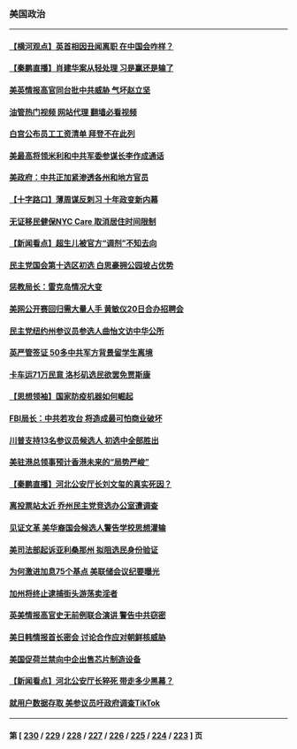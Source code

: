 ### 美国政治
---
#### [【横河观点】英首相因丑闻离职 在中国会咋样？](../../pages/ncid1078159/n13776001.md?07080845) 
#### [【秦鹏直播】肖建华案从轻处理 习是赢还是输了](../../pages/ncid1078159/n13775993.md?07080845) 
#### [美英情报高官同台批中共威胁 气坏赵立坚](../../pages/ncid1078159/n13775893.md?07080845) 
#### [油管热门视频 网站代理 翻墙必看视频](http://209.222.30.114:81/youtube.html?07080845)
#### [白宫公布员工工资清单 拜登不在此列](../../pages/ncid1078159/n13775794.md?07080845) 
#### [美最高将领米利和中共军委参谋长李作成通话](../../pages/ncid1078159/n13775801.md?07080845) 
#### [美政府：中共正加紧渗透各州和地方官员](../../pages/ncid1078159/n13775749.md?07080845) 
#### [【十字路口】薄周谋反刺习 十年政变新内幕](../../pages/ncid1078159/n13775776.md?07080845) 
#### [无证移民健保NYC Care 取消居住时间限制](../../pages/ncid1078159/n13775371.md?07080845) 
#### [【新闻看点】超生儿被官方“调剂”不知去向](../../pages/ncid1078159/n13775014.md?07080845) 
#### [民主党国会第十选区初选 白思豪拥公园坡占优势](../../pages/ncid1078159/n13775335.md?07080845) 
#### [惩教局长：雷克岛情况大变](../../pages/ncid1078159/n13775366.md?07080845) 
#### [美网公开赛回归需大量人手 黄敏仪20日合办招聘会](../../pages/ncid1078159/n13775343.md?07080845) 
#### [民主党纽约州参议员参选人曲怡文访中华公所](../../pages/ncid1078159/n13775376.md?07080845) 
#### [英严管签证 50多中共军方背景留学生离境](../../pages/ncid1078159/n13775291.md?07080845) 
#### [卡车运71万民意 洛杉矶选民欲罢免贾斯康](../../pages/ncid1078159/n13775279.md?07080845) 
#### [【思想领袖】国家防疫机器如何崛起](../../pages/ncid1078159/n13761024.md?07080845) 
#### [FBI局长：中共若攻台 将造成最可怕商业破坏](../../pages/ncid1078159/n13775202.md?07080845) 
#### [川普支持13名参议员候选人 初选中全部胜出](../../pages/ncid1078159/n13775101.md?07080845) 
#### [美驻港总领事预计香港未来的“局势严峻”](../../pages/ncid1078159/n13775161.md?07080845) 
#### [【秦鹏直播】河北公安厅长刘文玺的真实死因？](../../pages/ncid1078159/n13775180.md?07080845) 
#### [离投票站太近 乔州民主党竞选办公室遭调查](../../pages/ncid1078159/n13775068.md?07080845) 
#### [见证文革 美华裔国会候选人警告学校思想灌输](../../pages/ncid1078159/n13775021.md?07080845) 
#### [美司法部起诉亚利桑那州 拟阻选民身份验证](../../pages/ncid1078159/n13774945.md?07080845) 
#### [为何激进加息75个基点 美联储会议纪要曝光](../../pages/ncid1078159/n13775061.md?07080845) 
#### [加州将终止逮捕街头游荡卖淫者](../../pages/ncid1078159/n13775087.md?07080845) 
#### [英美情报高官史无前例联合演讲 警告中共窃密](../../pages/ncid1078159/n13775046.md?07080845) 
#### [美日韩情报首长密会 讨论合作应对朝鲜核威胁](../../pages/ncid1078159/n13774996.md?07080845) 
#### [美国促荷兰禁向中企出售芯片制造设备](../../pages/ncid1078159/n13774751.md?07080845) 
#### [【新闻看点】河北公安厅长猝死 带走多少黑幕？](../../pages/ncid1078159/n13774333.md?07080845) 
#### [就用户数据存取 美参议员吁政府调查TikTok](../../pages/ncid1078159/n13774633.md?07080845) 

---
#### 第 [ [230](./230.md?07080845) / [229](./229.md?07080845) / [228](./228.md?07080845) / [227](./227.md?07080845) / [226](./226.md?07080845) / [225](./225.md?07080845) / [224](./224.md?07080845) / [223](./223.md?07080845) ] 页
